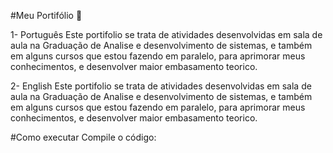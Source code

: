 #Meu Portifólio 🚀

1- Português
Este portifolio se trata de atividades desenvolvidas em sala de aula na Graduação de 
Analise e desenvolvimento de sistemas, e também em alguns cursos que estou fazendo em paralelo,
para aprimorar meus conhecimentos, e desenvolver maior embasamento teorico.

2- English
Este portifolio se trata de atividades desenvolvidas em sala de aula na Graduação de 
Analise e desenvolvimento de sistemas, e também em alguns cursos que estou fazendo em paralelo,
para aprimorar meus conhecimentos, e desenvolver maior embasamento teorico.

#Como executar
Compile o código:
